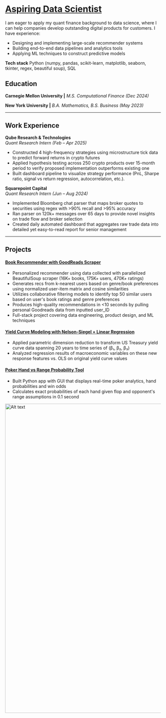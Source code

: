 # [Aspiring Data Scientist](https://www.linkedin.com/in/jren19/)

I am eager to apply my quant finance background to data science, where I can help companies develop outstanding digital products for customers. I have experience:
- Designing and implementing large-scale recommender systems
- Building end-to-end data pipelines and analytics tools 
- Applying ML techniques to construct predictive models
  
**Tech stack**
Python (numpy, pandas, scikit-learn, matplotlib, seaborn, tkinter, regex, beautiful soup), SQL

## Education
**Carnegie Mellon University \|** *M.S. Computational Finance (Dec 2024)* 

**New York University \|** *B.A. Mathematics, B.S. Business (May 2023)*

---

## Work Experience

**Qube Research & Technologies**  
*Quant Research Intern (Feb – Apr 2025)*

- Constructed 4 high-frequency strategies using microstructure tick data to predict forward returns in crypto futures
- Applied hypothesis testing across 250 crypto products over 15-month period to verify proposed implementation outperforms existing one  
- Built dashboard pipeline to visualize strategy performance (PnL, Sharpe ratio, signal vs return regression, autocorrelation, etc.).

**Squarepoint Capital**  
*Quant Research Intern (Jun – Aug 2024)*
 
- Implemented Bloomberg chat parser that maps broker quotes to securities using regex with >90% recall and >95% accuracy 
- Ran parser on 120k+ messages over 65 days to provide novel insights on trade flow and broker selection
- Created daily automated dashboard that aggregates raw trade data into detailed yet easy-to-read report for senior management

---

## Projects

#### [Book Recommender with GoodReads Scraper](https://github.com/ren-jamie11/book_recommender/tree/main)

- Personalized recommender using data collected with parallelized BeautifulSoup scraper (16K+ books, 175K+ users, 470K+ ratings) 
- Generates recs from k-nearest users based on genre/book preferences using normalized user-item matrix and cosine similarities
- Utilizies collaborative filtering models to identify top 50 similar users based on user's book ratings and genre preferences
- Produces high-quality recommendations in <10 seconds by pulling personal Goodreads data from inputted user_ID
- Full-stack project covering data engineering, product design, and ML techniques


#### [Yield Curve Modeling with Nelson-Siegel + Linear Regression](https://github.com/ren-jamie11/nelson_siegel)

- Applied parametric dimension reduction to transform US Treasury yield curve data spanning 20 years to time series of (β₁, β₂, β₃)
- Analyzed regression results of macroeconomic variables on these new response features vs. OLS on original yield curve values 

#### [Poker Hand vs Range Probability Tool](https://github.com/ren-jamie11/poker_gui)

- Built Python app with GUI that displays real-time poker analytics, hand probabilities and win odds
- Calculates exact probabilities of each hand given flop and opponent's range assumptions in 0.1 second

<img src="https://ren-jamie11.github.io/portfolio/assets/img/gui2.png" alt="Alt text" width="1000">


